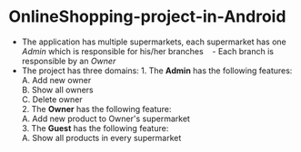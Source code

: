 # OnlineShopping-project-in-Android
   - The application has multiple supermarkets, each supermarket has one *Admin* which is responsible for his/her branches
   - Each branch is responsible by an *Owner*
   - The project has three domains:
    1. The **Admin** has the following features:<br>
               A. Add new owner<br>
               B. Show all owners<br>
               C. Delete owner<br>
    2. The **Owner** has the following feature:<br>
               A. Add new product to Owner's supermarket<br>
    3. The **Guest** has the following feature:<br>
               A. Show all products in every supermarket<br>
